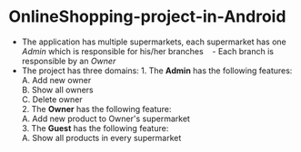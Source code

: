 # OnlineShopping-project-in-Android
   - The application has multiple supermarkets, each supermarket has one *Admin* which is responsible for his/her branches
   - Each branch is responsible by an *Owner*
   - The project has three domains:
    1. The **Admin** has the following features:<br>
               A. Add new owner<br>
               B. Show all owners<br>
               C. Delete owner<br>
    2. The **Owner** has the following feature:<br>
               A. Add new product to Owner's supermarket<br>
    3. The **Guest** has the following feature:<br>
               A. Show all products in every supermarket<br>
